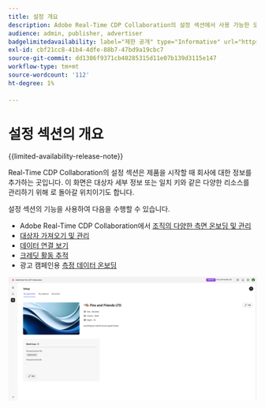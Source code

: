 ```yaml
---
title: 설정 개요
description: Adobe Real-Time CDP Collaboration의 설정 섹션에서 사용 가능한 모든 옵션 및 워크플로 이해
audience: admin, publisher, advertiser
badgelimitedavailability: label="제한 공개" type="Informative" url="https://helpx.adobe.com/kr/legal/product-descriptions/real-time-customer-data-platform-collaboration.html newtab=true"
exl-id: cbf21cc8-41b4-4dfe-88b7-47bd9a19cbc7
source-git-commit: dd1386f9371cb40285315d11e07b139d3115e147
workflow-type: tm+mt
source-wordcount: '112'
ht-degree: 1%

---
```


# 설정 섹션의 개요

{{limited-availability-release-note}}

Real-Time CDP Collaboration의 설정 섹션은 제품을 시작할 때 회사에 대한 정보를 추가하는 곳입니다. 이 화면은 대상자 세부 정보 또는 일치 키와 같은 다양한 리소스를 관리하기 위해 로 돌아갈 위치이기도 합니다.

설정 섹션의 기능을 사용하여 다음을 수행할 수 있습니다.

* Adobe Real-Time CDP Collaboration에서 [조직의 다양한 측면 온보딩 및 관리](/help/guide/setup/onboard-organization.md)
* [대상자 가져오기 및 관리](/help/guide/setup/onboard-audiences.md)
* [데이터 연결 보기](/help/guide/setup/manage-data-connection.md)
* [크레딧 활동 추적](/help/guide/setup/my-activity.md)
* 광고 캠페인용 [측정 데이터 온보딩](/help/guide/setup/onboard-measurement-data.md)

<!--

* [Import and manage identity crosswalks](/help/guide/setup/identity-crosswalk.md) *(not part of the beta release)*

-->

![페이지 설정](/help/assets/setup/setup-page.png)
